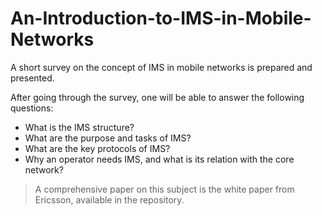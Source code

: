 # An-Introduction-to-IMS-in-Mobile-Networks

A short survey on the concept of IMS in mobile networks is prepared and presented.

After going through the survey, one will be able to answer the following questions:

* What is the IMS structure?
* What are the purpose and tasks of IMS?
* What are the key protocols of IMS?
* Why an operator needs IMS, and what is its relation with the core network?

>A comprehensive paper on this subject is the white paper from Ericsson, available in the repository.
